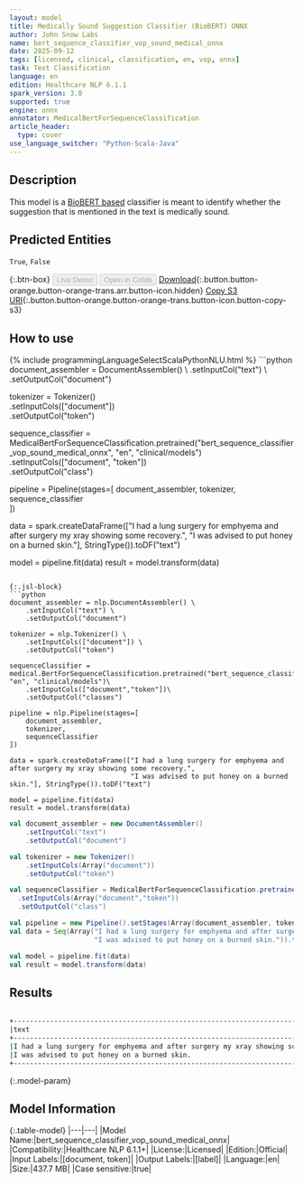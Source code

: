 ```yaml
---
layout: model
title: Medically Sound Suggestion Classifier (BioBERT) ONNX
author: John Snow Labs
name: bert_sequence_classifier_vop_sound_medical_onnx
date: 2025-09-12
tags: [licensed, clinical, classification, en, vop, onnx]
task: Text Classification
language: en
edition: Healthcare NLP 6.1.1
spark_version: 3.0
supported: true
engine: onnx
annotator: MedicalBertForSequenceClassification
article_header:
  type: cover
use_language_switcher: "Python-Scala-Java"
---
```


## Description

This model is a [BioBERT based](https://github.com/dmis-lab/biobert) classifier is meant to identify whether the suggestion that is mentioned in the text is medically sound.

## Predicted Entities

`True`, `False`

{:.btn-box}
<button class="button button-orange" disabled>Live Demo</button>
<button class="button button-orange" disabled>Open in Colab</button>
[Download](https://s3.amazonaws.com/auxdata.johnsnowlabs.com/clinical/models/bert_sequence_classifier_vop_sound_medical_onnx_en_6.1.1_3.0_1757692072322.zip){:.button.button-orange.button-orange-trans.arr.button-icon.hidden}
[Copy S3 URI](s3://auxdata.johnsnowlabs.com/clinical/models/bert_sequence_classifier_vop_sound_medical_onnx_en_6.1.1_3.0_1757692072322.zip){:.button.button-orange.button-orange-trans.button-icon.button-copy-s3}

## How to use



<div class="tabs-box" markdown="1">
{% include programmingLanguageSelectScalaPythonNLU.html %}
```python
document_assembler = DocumentAssembler() \
    .setInputCol("text") \
    .setOutputCol("document")

tokenizer = Tokenizer() \
    .setInputCols(["document"]) \
    .setOutputCol("token")

sequence_classifier = MedicalBertForSequenceClassification.pretrained("bert_sequence_classifier_vop_sound_medical_onnx", "en", "clinical/models")\
  .setInputCols(["document", "token"])\
  .setOutputCol("class")

pipeline = Pipeline(stages=[
    document_assembler, 
    tokenizer,
    sequence_classifier    
])

data = spark.createDataFrame(["I had a lung surgery for emphyema and after surgery my xray showing some recovery.",
                              "I was advised to put honey on a burned skin."], StringType()).toDF("text")

model = pipeline.fit(data)
result = model.transform(data)
```

{:.jsl-block}
```python
document_assembler = nlp.DocumentAssembler() \
    .setInputCol("text") \
    .setOutputCol("document")

tokenizer = nlp.Tokenizer() \
    .setInputCols(["document"]) \
    .setOutputCol("token")

sequenceClassifier = medical.BertForSequenceClassification.pretrained("bert_sequence_classifier_vop_sound_medical_onnx", "en", "clinical/models")\
    .setInputCols(["document","token"])\
    .setOutputCol("classes")

pipeline = nlp.Pipeline(stages=[
    document_assembler,
    tokenizer,
    sequenceClassifier
])

data = spark.createDataFrame(["I had a lung surgery for emphyema and after surgery my xray showing some recovery.",
                              "I was advised to put honey on a burned skin."], StringType()).toDF("text")

model = pipeline.fit(data)
result = model.transform(data)

```
```scala
val document_assembler = new DocumentAssembler() 
    .setInputCol("text") 
    .setOutputCol("document")

val tokenizer = new Tokenizer() 
    .setInputCols(Array("document")) 
    .setOutputCol("token")

val sequenceClassifier = MedicalBertForSequenceClassification.pretrained("bert_sequence_classifier_vop_sound_medical_onnx", "en", "clinical/models")
  .setInputCols(Array("document","token"))
  .setOutputCol("class")

val pipeline = new Pipeline().setStages(Array(document_assembler, tokenizer, sequenceClassifier))
val data = Seq(Array("I had a lung surgery for emphyema and after surgery my xray showing some recovery.",
                     "I was advised to put honey on a burned skin.")).toDF("text")

val model = pipeline.fit(data)
val result = model.transform(data)
```
</div>

## Results

```bash

+----------------------------------------------------------------------------------+-------+
|text                                                                              |result |
+----------------------------------------------------------------------------------+-------+
|I had a lung surgery for emphyema and after surgery my xray showing some recovery.|[True] |
|I was advised to put honey on a burned skin.                                      |[False]|
+----------------------------------------------------------------------------------+-------+
```

{:.model-param}
## Model Information

{:.table-model}
|---|---|
|Model Name:|bert_sequence_classifier_vop_sound_medical_onnx|
|Compatibility:|Healthcare NLP 6.1.1+|
|License:|Licensed|
|Edition:|Official|
|Input Labels:|[document, token]|
|Output Labels:|[label]|
|Language:|en|
|Size:|437.7 MB|
|Case sensitive:|true|